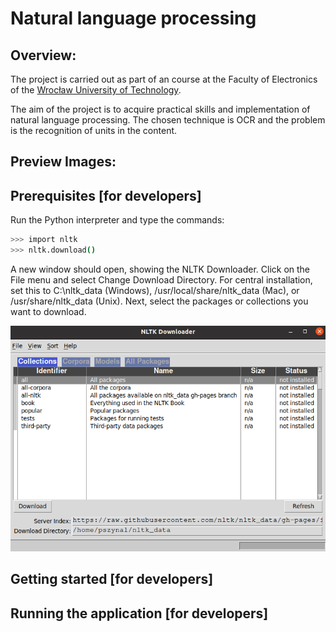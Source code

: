 
# Natural language processing<br/>


## Overview:

The project is carried out as part of an course at the Faculty of Electronics of the [Wrocław University of Technology](http://pwr.edu.pl/en/).

The aim of the project is to acquire practical skills and implementation of natural language processing.
The chosen technique is OCR and the problem is the recognition of units in the content.


## Preview Images:


## Prerequisites [for developers]

Run the Python interpreter and type the commands:

 ```bash
>>> import nltk
>>> nltk.download()
 ```
 
 A new window should open, showing the NLTK Downloader. Click on the File menu and select Change Download Directory. For central installation, set this to C:\nltk_data (Windows), /usr/local/share/nltk_data (Mac), or /usr/share/nltk_data (Unix). Next, select the packages or collections you want to download.

![NLTK]( other/github_images/NLTK.png?raw=true "NLTK Downloader")

## Getting started [for developers]

## Running the application [for developers]

